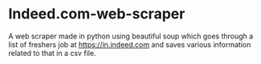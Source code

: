# Indeed.com-web-scraper
A web scraper made in python using beautiful soup which goes through a list of freshers job at https://in.indeed.com and saves various information related to that in a csv file.
